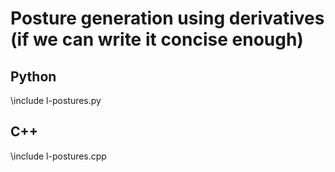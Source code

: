 # Posture generation using derivatives (if we can write it concise enough)

## Python
\include l-postures.py

## C++
\include l-postures.cpp
